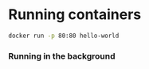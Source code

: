 # Running containers

```bash
docker run -p 80:80 hello-world
```





### Running in the background

